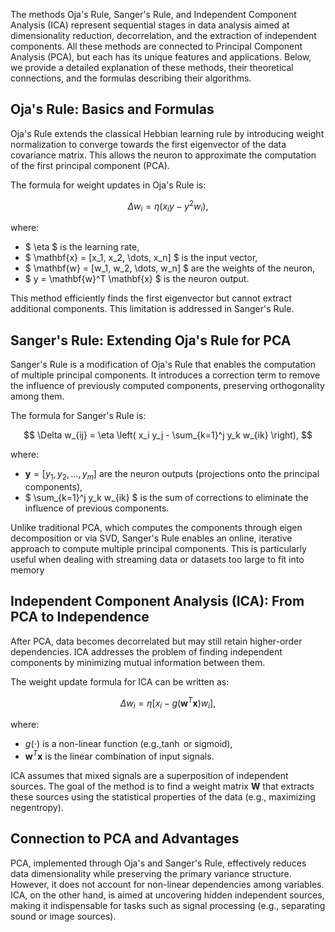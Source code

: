 The methods Oja's Rule, Sanger's Rule, and Independent Component Analysis (ICA) represent sequential stages in data analysis aimed at dimensionality reduction, decorrelation, and the extraction of independent components. All these methods are connected to Principal Component Analysis (PCA), but each has its unique features and applications. Below, we provide a detailed explanation of these methods, their theoretical connections, and the formulas describing their algorithms.

## Oja's Rule: Basics and Formulas

Oja's Rule extends the classical Hebbian learning rule by introducing weight normalization to converge towards the first eigenvector of the data covariance matrix. This allows the neuron to approximate the computation of the first principal component (PCA).

The formula for weight updates in Oja's Rule is:

$$
\Delta w_i = \eta (x_i y - y^2 w_i),
$$

where:
- $  \eta  $ is the learning rate, 
- $ \mathbf{x} = [x_1, x_2, \dots, x_n] $ is the input vector,
- $ \mathbf{w} = [w_1, w_2, \dots, w_n] $ are the weights of the neuron,
- $ y = \mathbf{w}^T \mathbf{x} $ is the neuron output.

This method efficiently finds the first eigenvector but cannot extract additional components. This limitation is addressed in Sanger's Rule.

## Sanger's Rule: Extending Oja's Rule for PCA

Sanger's Rule is a modification of Oja's Rule that enables the computation of multiple principal components. It introduces a correction term to remove the influence of previously computed components, preserving orthogonality among them.

The formula for Sanger's Rule is:

$$
\Delta w_{ij} = \eta \left( x_i y_j - \sum_{k=1}^j y_k w_{ik} \right),
$$

where:
- $` \mathbf{y} = [y_1, y_2, \dots, y_m] `$ are the neuron outputs (projections onto the principal components),
- $` \sum_{k=1}^j y_k w_{ik} `$ is the sum of corrections to eliminate the influence of previous components.

Unlike traditional PCA, which computes the components through eigen decomposition or via SVD, Sanger's Rule enables an online, iterative approach to compute multiple principal components. This is particularly useful when dealing with streaming data or datasets too large to fit into memory

## Independent Component Analysis (ICA): From PCA to Independence

After PCA, data becomes decorrelated but may still retain higher-order dependencies. ICA addresses the problem of finding independent components by minimizing mutual information between them.

The weight update formula for ICA can be written as:

$$
\Delta w_i = \eta \left[ x_i - g(\mathbf{w}^T \mathbf{x})w_i \right],
$$

where:
- $` g(\cdot) `$ is a non-linear function (e.g.,$` \tanh `$ or sigmoid),
- $` \mathbf{w}^T \mathbf{x} `$ is the linear combination of input signals.

ICA assumes that mixed signals are a superposition of independent sources. The goal of the method is to find a weight matrix $` \mathbf{W} `$ that extracts these sources using the statistical properties of the data (e.g., maximizing negentropy).

## Connection to PCA and Advantages

PCA, implemented through Oja's and Sanger's Rule, effectively reduces data dimensionality while preserving the primary variance structure. However, it does not account for non-linear dependencies among variables. ICA, on the other hand, is aimed at uncovering hidden independent sources, making it indispensable for tasks such as signal processing (e.g., separating sound or image sources).
